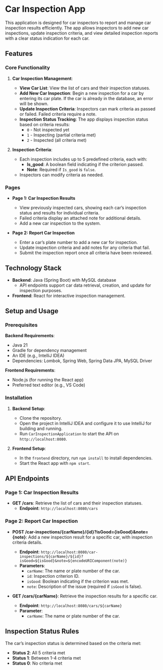 # Car Inspection App

This application is designed for car inspectors to report and manage car inspection results efficiently. The app allows inspectors to add new car inspections, update inspection criteria, and view detailed inspection reports with a clear status indication for each car.

## Features

### Core Functionality
1. **Car Inspection Management**:
   - **View Car List**: View the list of cars and their inspection statuses.
   - **Add New Car Inspection**: Begin a new inspection for a car by entering its car plate. If the car is already in the database, an error will be shown.
   - **Update Inspection Criteria**: Inspectors can mark criteria as passed or failed. Failed criteria require a note.
   - **Inspection Status Tracking**: The app displays inspection status based on criteria results:
     - `0` - Not inspected yet
     - `1` - Inspecting (partial criteria met)
     - `2` - Inspected (all criteria met)

2. **Inspection Criteria**:
   - Each inspection includes up to 5 predefined criteria, each with:
     - **Is_good**: A boolean field indicating if the criterion passed.
     - **Note**: Required if `Is_good` is `false`.
   - Inspectors can modify criteria as needed.

### Pages

- **Page 1: Car Inspection Results**
   - View previously inspected cars, showing each car’s inspection status and results for individual criteria.
   - Failed criteria display an attached note for additional details.
   - Add a new car inspection to the system.
  
- **Page 2: Report Car Inspection**
   - Enter a car’s plate number to add a new car for inspection.
   - Update inspection criteria and add notes for any criteria that fail.
   - Submit the inspection report once all criteria have been reviewed.

## Technology Stack

- **Backend**: Java (Spring Boot) with MySQL database
  - API endpoints support car data retrieval, creation, and update for inspection purposes.
- **Frontend**: React for interactive inspection management.

## Setup and Usage

### Prerequisites

**Backend Requirements**:
- Java 21
- Gradle for dependency management
- An IDE (e.g., IntelliJ IDEA)
- Dependencies: Lombok, Spring Web, Spring Data JPA, MySQL Driver

**Frontend Requirements**:
- Node.js (for running the React app)
- Preferred text editor (e.g., VS Code)

### Installation

1. **Backend Setup**:
   - Clone the repository.
   - Open the project in IntelliJ IDEA and configure it to use IntelliJ for building and running.
   - Run `CarInspectionApplication` to start the API on `http://localhost:8080`.

2. **Frontend Setup**:
   - In the `frontend` directory, run `npm install` to install dependencies.
   - Start the React app with `npm start`.

## API Endpoints

### Page 1: Car Inspection Results
- **GET /cars**: Retrieve the list of cars and their inspection statuses.
  - **Endpoint**: `http://localhost:8080/cars`

### Page 2: Report Car Inspection
- **POST /car-inspections/{carName}/{id}?isGood={isGood}&note={note}**: Add a new inspection result for a specific car, with inspection criteria details.
  - **Endpoint**: `http://localhost:8080/car-inspections/${carName}/${id}?isGood=${isGood}&note=${encodeURIComponent(note)}`
  - **Parameters**:
    - `carName`: The name or plate number of the car.
    - `id`: Inspection criterion ID.
    - `isGood`: Boolean indicating if the criterion was met.
    - `note`: Description of the issue (required if `isGood` is false).

- **GET /cars/{carName}**: Retrieve the inspection results for a specific car.
  - **Endpoint**: `http://localhost:8080/cars/${carName}`
  - **Parameter**:
    - `carName`: The name or plate number of the car.

## Inspection Status Rules

The car’s inspection status is determined based on the criteria met:
- **Status 2**: All 5 criteria met
- **Status 1**: Between 1-4 criteria met
- **Status 0**: No criteria met
